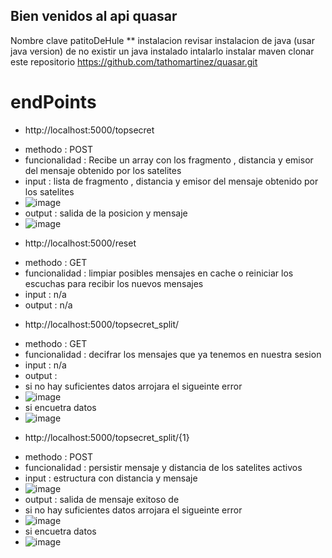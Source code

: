 ## Bien venidos al api quasar
Nombre clave patitoDeHule
** instalacion
revisar instalacion de java (usar java version)
de no existir un java instalado intalarlo
instalar maven
clonar este repositorio https://github.com/tathomartinez/quasar.git

# endPoints
* http://localhost:5000/topsecret 
- methodo : POST
- funcionalidad : Recibe un array con los fragmento , distancia y emisor del mensaje obtenido por los satelites
- input : lista de fragmento , distancia y emisor del mensaje obtenido por los satelites
- ![image](https://user-images.githubusercontent.com/68938147/153693115-7568fd42-64a5-4974-a64d-992fc3893f3d.png)
- output : salida de la posicion y mensaje
- ![image](https://user-images.githubusercontent.com/68938147/153693143-cfeb3271-b1e9-4c15-add5-df2ecdce32e8.png)
        
* http://localhost:5000/reset
- methodo : GET
- funcionalidad : limpiar posibles mensajes en cache o reiniciar los escuchas para recibir los nuevos mensajes
- input : n/a
- output : n/a
  
* http://localhost:5000/topsecret_split/
- methodo : GET
- funcionalidad : decifrar los mensajes que ya tenemos en nuestra sesion
- input : n/a
- output : 
- si no hay suficientes datos arrojara el sigueinte error
- ![image](https://user-images.githubusercontent.com/68938147/153693555-f19b72bc-4f96-4119-8a89-433256e0e55b.png)
- si encuetra datos
- ![image](https://user-images.githubusercontent.com/68938147/153693585-31dde18b-b341-4a82-b30b-e344450f13b9.png)

* http://localhost:5000/topsecret_split/{1}
- methodo : POST
- funcionalidad : persistir mensaje y distancia de los satelites activos
- input : estructura con distancia y mensaje
- ![image](https://user-images.githubusercontent.com/68938147/153693649-150269fa-cd3a-4ac9-a17a-8a43ee7eb9a4.png)
- output : salida de mensaje exitoso de 
- si no hay suficientes datos arrojara el sigueinte error
- ![image](https://user-images.githubusercontent.com/68938147/153693555-f19b72bc-4f96-4119-8a89-433256e0e55b.png)
- si encuetra datos
- ![image](https://user-images.githubusercontent.com/68938147/153693585-31dde18b-b341-4a82-b30b-e344450f13b9.png)
